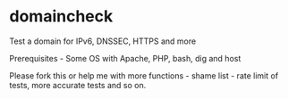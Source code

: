 # domaincheck
Test a domain for IPv6, DNSSEC, HTTPS and more

Prerequisites - Some OS with Apache, PHP, bash, dig and host

Please fork this or help me with more functions - shame list - rate limit of tests, more accurate tests and so on.
